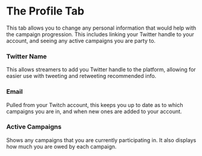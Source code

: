 # The Profile Tab

This tab allows you to change any personal information that would help with the campaign progression. This includes linking your Twitter handle to your account, and seeing any active campaigns you are party to.

### Twitter Name

This allows streamers to add you Twitter handle to the platform, allowing for easier use with tweeting and retweeting recommended info.

### Email

Pulled from your Twitch account, this keeps you up to date as to which campaigns you are in, and when new ones are added to your account.

### Active Campaigns

Shows any campaigns that you are currently participating in. It also displays how much you are owed by each campaign.
